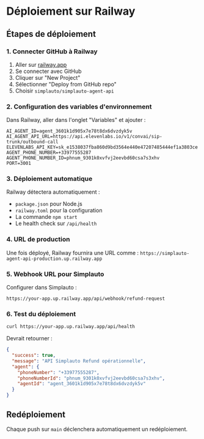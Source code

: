 # Déploiement sur Railway

## Étapes de déploiement

### 1. Connecter GitHub à Railway

1. Aller sur [railway.app](https://railway.app)
2. Se connecter avec GitHub
3. Cliquer sur "New Project"
4. Sélectionner "Deploy from GitHub repo"
5. Choisir `simplauto/simplauto-agent-api`

### 2. Configuration des variables d'environnement

Dans Railway, aller dans l'onglet "Variables" et ajouter :

```env
AI_AGENT_ID=agent_3601k1d905x7e78t8dx6dvzdyk5v
AI_AGENT_API_URL=https://api.elevenlabs.io/v1/convai/sip-trunk/outbound-call
ELEVENLABS_API_KEY=sk_e1538037fba860d9bd3564e440e47207485444ef1a3803ce
AGENT_PHONE_NUMBER=+33977555287
AGENT_PHONE_NUMBER_ID=phnum_9301k0xvfvj2eevbd60csa7s3xhv
PORT=3001
```

### 3. Déploiement automatique

Railway détectera automatiquement :
- `package.json` pour Node.js
- `railway.toml` pour la configuration
- La commande `npm start`
- Le health check sur `/api/health`

### 4. URL de production

Une fois déployé, Railway fournira une URL comme :
`https://simplauto-agent-api-production.up.railway.app`

### 5. Webhook URL pour Simplauto

Configurer dans Simplauto :
```
https://your-app.up.railway.app/api/webhook/refund-request
```

### 6. Test du déploiement

```bash
curl https://your-app.up.railway.app/api/health
```

Devrait retourner :
```json
{
  "success": true,
  "message": "API Simplauto Refund opérationnelle",
  "agent": {
    "phoneNumber": "+33977555287",
    "phoneNumberId": "phnum_9301k0xvfvj2eevbd60csa7s3xhv",
    "agentId": "agent_3601k1d905x7e78t8dx6dvzdyk5v"
  }
}
```

## Redéploiement

Chaque push sur `main` déclenchera automatiquement un redéploiement.